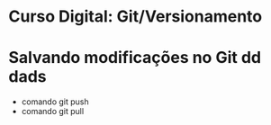 # Curso Digital: Git/Versionamento

# Salvando modificações no Git dd dads
* comando git push
* comando git pull
